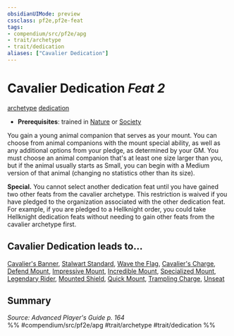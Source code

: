 ```yaml
---
obsidianUIMode: preview
cssclass: pf2e,pf2e-feat
tags:
- compendium/src/pf2e/apg
- trait/archetype
- trait/dedication
aliases: ["Cavalier Dedication"]
---
```

# Cavalier Dedication  *Feat 2*  
[archetype](archetype.md "Archetype Feat Trait")  [dedication](dedication.md "Dedication Feat Trait")  

- **Prerequisites**: trained in [Nature](skills.md#Nature) or [Society](skills.md#Society)

You gain a young animal companion that serves as your mount. You can choose from animal companions with the mount special ability, as well as any additional options from your pledge, as determined by your GM. You must choose an animal companion that's at least one size larger than you, but if the animal usually starts as Small, you can begin with a Medium version of that animal (changing no statistics other than its size).

**Special.** You cannot select another dedication feat until you have gained two other feats from the cavalier archetype. This restriction is waived if you have pledged to the organization associated with the other dedication feat. For example, if you are pledged to a Hellknight order, you could take Hellknight dedication feats without needing to gain other feats from the cavalier archetype first.

## Cavalier Dedication leads to...

[Cavalier's Banner](cavaliers-banner-apg.md), [Stalwart Standard](stalwart-standard-lokl.md), [Wave the Flag](wave-the-flag-lokl.md), [Cavalier's Charge](cavaliers-charge-apg.md), [Defend Mount](defend-mount-apg.md), [Impressive Mount](impressive-mount-apg.md), [Incredible Mount](incredible-mount-apg.md), [Specialized Mount](specialized-mount-apg.md), [Legendary Rider](legendary-rider-apg.md), [Mounted Shield](mounted-shield-apg.md), [Quick Mount](quick-mount-apg.md), [Trampling Charge](trampling-charge-apg.md), [Unseat](unseat-apg.md)

## Summary

*Source: Advanced Player's Guide p. 164*  
%% #compendium/src/pf2e/apg #trait/archetype #trait/dedication %%